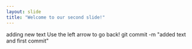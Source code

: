 ```yaml
---
layout: slide
title: "Welcome to our second slide!"
---
```

adding new text
Use the left arrow to go back!
git commit -m "added text and first commit"
